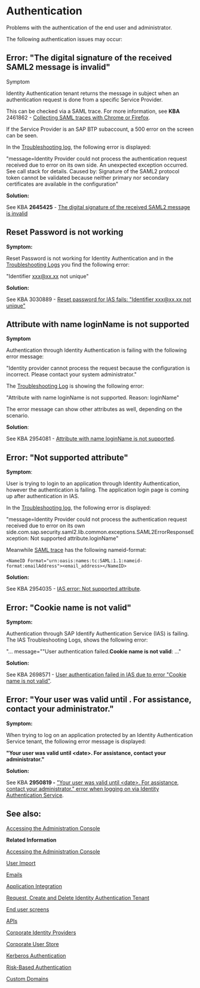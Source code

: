 <!-- loio84f28fbd02ab484688c9a5e58be2eb5a -->

# Authentication

Problems with the authentication of the end user and administrator.

The following authentication issues may occur:



<a name="loio84f28fbd02ab484688c9a5e58be2eb5a__section_kvv_dxs_32c"/>

## Error: "The digital signature of the received SAML2 message is invalid"

Symptom

Identity Authentication tenant returns the message in subject when an authentication request is done from a specific Service Provider.

This can be checked via a SAML trace. For more information, see **KBA** 2461862 - [Collecting SAML traces with Chrome or Firefox](https://launchpad.support.sap.com/#/notes/2461862).

If the Service Provider is an SAP BTP subaccount, a 500 error on the screen can be seen.

In the [Troubleshooting log](https://launchpad.support.sap.com/#/notes/2942816), the following error is displayed:

"message=Identity Provider could not process the authentication request received due to error on its own side. An unexpected exception occurred. See call stack for details. Caused by: Signature of the SAML2 protocol token cannot be validated because neither primary nor secondary certificates are available in the configuration"

**Solution:**

See KBA **2645425** - [The digital signature of the received SAML2 message is invalid](https://launchpad.support.sap.com/#/notes/2645425)



<a name="loio84f28fbd02ab484688c9a5e58be2eb5a__section_qjn_lxs_32c"/>

## Reset Password is not working

**Symptom:**

Reset Password is not working for Identity Authentication and in the [Troubleshooting Logs](https://help.sap.com/viewer/6d6d63354d1242d185ab4830fc04feb1/Cloud/en-US/27323219a02a44198973091169b5a5c7.html) you find the following error:

"Identifier xxx@xx.xx not unique"

**Solution:**

See KBA 3030889 - [Reset password for IAS fails: "Identifier xxx@xx.xx not unique"](https://launchpad.support.sap.com/#/notes/3030889)



<a name="loio84f28fbd02ab484688c9a5e58be2eb5a__section_v3s_4xs_32c"/>

## Attribute with name loginName is not supported

**Symptom**

Authentication through Identity Authentication is failing with the following error message:

"Identity provider cannot process the request because the configuration is incorrect. Please contact your system administrator."

The [Troubleshooting Log](https://launchpad.support.sap.com/#/notes/2942816) is showing the following error:

"Attribute with name loginName is not supported. Reason: loginName"

The error message can show other attributes as well, depending on the scenario.

**Solution**:

See KBA 2954081 - [Attribute with name loginName is not supported](https://launchpad.support.sap.com/#/notes/2954081).



<a name="loio84f28fbd02ab484688c9a5e58be2eb5a__section_mpl_txs_32c"/>

## Error: "Not supported attribute"

**Symptom**:

User is trying to login to an application through Identity Authentication, however the authentication is failing. The application login page is coming up after authentication in IAS.

In the [Troubleshooting log](https://launchpad.support.sap.com/#/notes/2942816), the following error is displayed:

"message=Identity Provider could not process the authentication request received due to error on its own side.com.sap.security.saml2.lib.common.exceptions.SAML2ErrorResponseException: Not supported attribute.loginName"

Meanwhile [SAML trace](https://launchpad.support.sap.com/#/notes/2461862) has the following nameid-format:

`<NameID Format="urn:oasis:names:tc:SAML:1.1:nameid-format:emailAddress"><email_address></NameID>`

**Solution:**

See KBA 2954035 - [IAS error: Not supported attribute](https://launchpad.support.sap.com/#/notes/2954035).



<a name="loio84f28fbd02ab484688c9a5e58be2eb5a__section_jxz_yxs_32c"/>

## Error: "Cookie name is not valid"

**Symptom:**

Authentication through SAP Identify Authentication Service \(IAS\) is failing. The IAS Troubleshooting Logs, shows the following error:

"... message=""User authentication failed.**Cookie name is not valid**: ..."

**Solution:**

See KBA 2698571 - [User authentication failed in IAS due to error "Cookie name is not valid"](https://launchpad.support.sap.com/#/notes/2698571).



<a name="loio84f28fbd02ab484688c9a5e58be2eb5a__section_wpm_cys_32c"/>

## Error: "Your user was valid until . For assistance, contact your administrator."

**Symptom:**

When trying to log on an application protected by an Identity Authentication Service tenant, the following error message is displayed:

**"Your user was valid until <date\>. For assistance, contact your administrator."**

**Solution:**

See KBA **2950819 -** ["Your user was valid until <date\>. For assistance, contact your administrator." error when logging on via Identity Authentication Service](https://launchpad.support.sap.com/#/notes/2950819).



<a name="loio84f28fbd02ab484688c9a5e58be2eb5a__section_fxt_3ys_32c"/>

## See also:

[Accessing the Administration Console](accessing-the-administration-console-6187940.md)

**Related Information**  


[Accessing the Administration Console](accessing-the-administration-console-6187940.md "Problems with the signing in to the administration console for SAP Cloud Identity Services.")

[User Import](user-import-6a46913.md "Problems with the user import in the administration console for SAP Cloud Identity Services.")

[Emails](emails-7bde0d5.md "Problems with emails sent for the different application processes.")

[Application Integration](application-integration-8acf508.md "Problems that different applications integrated with Cloud Identity Services might face.")

[Request, Create and Delete Identity Authentication Tenant](request-create-and-delete-identity-authentication-tenant-b442658.md "Problems related to requesting, creating or deleting a tenant.")

[End user screens](end-user-screens-a3864b5.md "Problems that you might face when working with the end user screen.")

[APIs](apis-29ffc6b.md "Problems that you might face when using the REST APIs of Cloud Identity Services.")

[Corporate Identity Providers](corporate-identity-providers-16ab7db.md "")

[Corporate User Store](corporate-user-store-3ade241.md "")

[Kerberos Authentication](kerberos-authentication-4bb4b24.md "")

[Risk-Based Authentication](risk-based-authentication-bc7de4d.md "")

[Custom Domains](custom-domains-7cb2ea5.md "")

